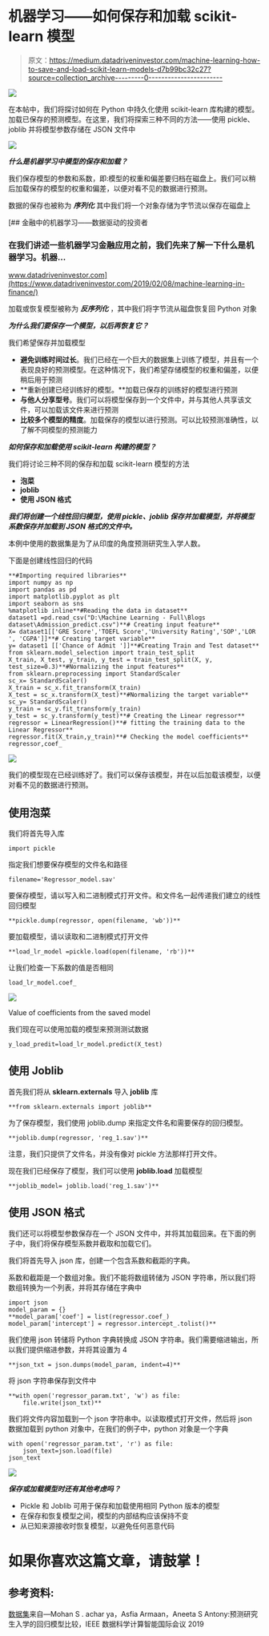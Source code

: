 # 机器学习——如何保存和加载 scikit-learn 模型

> 原文：<https://medium.datadriveninvestor.com/machine-learning-how-to-save-and-load-scikit-learn-models-d7b99bc32c27?source=collection_archive---------0----------------------->

[![](img/f587fe43d2762b77cdc6bd01bacd4d10.png)](http://www.track.datadriveninvestor.com/1B9E)

在本帖中，我们将探讨如何在 Python 中持久化使用 scikit-learn 库构建的模型。加载已保存的预测模型。在这里，我们将探索三种不同的方法——使用 pickle、joblib 并将模型参数存储在 JSON 文件中

![](img/d0a1ceb3cb270b257e773d4bf384bfb4.png)

***什么是机器学习中模型的保存和加载？***

我们保存模型的参数和系数，即:模型的权重和偏差要归档在磁盘上。我们可以稍后加载保存的模型的权重和偏差，以便对看不见的数据进行预测。

数据的保存也被称为 ***序列化*** 其中我们将一个对象存储为字节流以保存在磁盘上

[](https://www.datadriveninvestor.com/2019/02/08/machine-learning-in-finance/) [## 金融中的机器学习——数据驱动的投资者

### 在我们讲述一些机器学习金融应用之前，我们先来了解一下什么是机器学习。机器…

www.datadriveninvestor.com](https://www.datadriveninvestor.com/2019/02/08/machine-learning-in-finance/) 

加载或恢复模型被称为 ***反序列化*** ，其中我们将字节流从磁盘恢复回 Python 对象

***为什么我们要保存一个模型，以后再恢复它？***

我们希望保存并加载模型

*   **避免训练时间过长**。我们已经在一个巨大的数据集上训练了模型，并且有一个表现良好的预测模型。在这种情况下，我们希望存储模型的权重和偏差，以便稍后用于预测
*   **重新创建已经训练好的模型。**加载已保存的训练好的模型进行预测
*   **与他人分享型号**。我们可以将模型保存到一个文件中，并与其他人共享该文件，可以加载该文件来进行预测
*   **比较多个模型的精度**。加载保存的模型以进行预测。可以比较预测准确性，以了解不同模型的预测能力

***如何保存和加载使用 scikit-learn 构建的模型？***

我们将讨论三种不同的保存和加载 scikit-learn 模型的方法

*   **泡菜**
*   **joblib**
*   **使用 JSON 格式**

***我们将创建一个线性回归模型，使用 pickle、joblib 保存并加载模型，并将模型系数保存并加载到 JSON 格式的文件中。***

本例中使用的数据集是为了从印度的角度预测研究生入学人数。

下面是创建线性回归的代码

```
**#Importing required libraries** 
import numpy as np
import pandas as pd
import matplotlib.pyplot as plt
import seaborn as sns
%matplotlib inline**#Reading the data in dataset**
dataset1 =pd.read_csv("D:\Machine Learning - Full\Blogs dataset\Admission_predict.csv")**# Creating input feature**
X= dataset1[['GRE Score','TOEFL Score','University Rating','SOP','LOR ', 'CGPA']]**# Creating target variable**
y= dataset1 [['Chance of Admit ']]**#Creating Train and Test dataset** from sklearn.model_selection import train_test_split
X_train, X_test, y_train, y_test = train_test_split(X, y, test_size=0.3)**#Normalizing the input features**
from sklearn.preprocessing import StandardScaler
sc_x= StandardScaler()
X_train = sc_x.fit_transform(X_train)
X_test = sc_x.transform(X_test)**#Normalizing the target variable**
sc_y= StandardScaler()
y_train = sc_y.fit_transform(y_train)
y_test = sc_y.transform(y_test)**# Creating the Linear regressor**
regressor = LinearRegression()**# fitting the training data to the Linear Regressor**
regressor.fit(X_train,y_train)**# Checking the model coefficients**
regressor,coef_
```

![](img/591c488bafc065dda939b015da1e1743.png)

我们的模型现在已经训练好了。我们可以保存该模型，并在以后加载该模型，以便对看不见的数据进行预测。

## 使用泡菜

我们将首先导入库

```
import pickle
```

指定我们想要保存模型的文件名和路径

```
filename='Regressor_model.sav'
```

要保存模型，请以写入和二进制模式打开文件。和文件名一起传递我们建立的线性回归模型

```
**pickle.dump(regressor, open(filename, 'wb'))**
```

要加载模型，请以读取和二进制模式打开文件

```
**load_lr_model =pickle.load(open(filename, 'rb'))**
```

让我们检查一下系数的值是否相同

```
load_lr_model.coef_
```

![](img/591c488bafc065dda939b015da1e1743.png)

Value of coefficients from the saved model

我们现在可以使用加载的模型来预测测试数据

```
y_load_predit=load_lr_model.predict(X_test)
```

## 使用 Joblib

首先我们将从 **sklearn.externals** 导入 **joblib** 库

```
**from sklearn.externals import joblib** 
```

为了保存模型，我们使用 joblib.dump 来指定文件名和需要保存的回归模型。

```
**joblib.dump(regressor, 'reg_1.sav')**
```

注意，我们只提供了文件名，并没有像对 pickle 方法那样打开文件。

现在我们已经保存了模型，我们可以使用 **joblib.load** 加载模型

```
**joblib_model= joblib.load('reg_1.sav')**
```

## 使用 JSON 格式

我们还可以将模型参数保存在一个 JSON 文件中，并将其加载回来。在下面的例子中，我们将保存模型系数并截取和加载它们。

我们将首先导入 json 库，创建一个包含系数和截距的字典。

系数和截距是一个数组对象。我们不能将数组转储为 JSON 字符串，所以我们将数组转换为一个列表，并将其存储在字典中

```
import json
model_param = {}
**model_param['coef'] = list(regressor.coef_)
model_param['intercept'] = regressor.intercept_.tolist()** 
```

我们使用 json 转储将 Python 字典转换成 JSON 字符串。我们需要缩进输出，所以我们提供缩进参数，并将其设置为 4

```
**json_txt = json.dumps(model_param, indent=4)** 
```

将 json 字符串保存到文件中

```
**with open('regressor_param.txt', 'w') as file:
    file.write(json_txt)** 
```

我们将文件内容加载到一个 json 字符串中。以读取模式打开文件，然后将 json 数据加载到 python 对象中，在我们的例子中，python 对象是一个字典

```
with open('regressor_param.txt', 'r') as file:
    json_text=json.load(file)
json_text
```

![](img/206abe50fab0a00ace0ebe53a16d4454.png)

***保存或加载模型时还有其他考虑吗？***

*   Pickle 和 Joblib 可用于保存和加载使用相同 Python 版本的模型
*   在保存和恢复模型之间，模型的内部结构应该保持不变
*   从已知来源接收时恢复模型，以避免任何恶意代码

# 如果你喜欢这篇文章，请鼓掌！

## 参考资料:

[数据集](https://www.kaggle.com/mohansacharya/graduate-admissions#Admission_Predict.csv)来自—Mohan S . achar ya，Asfia Armaan，Aneeta S Antony:预测研究生入学的回归模型比较，IEEE 数据科学计算智能国际会议 2019